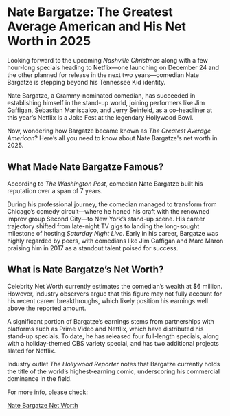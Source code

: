 # Nate Bargatze: The Greatest Average American and His Net Worth in 2025

Looking forward to the upcoming *Nashville Christmas* along with a few hour-long specials heading to Netflix—one launching on December 24 and the other planned for release in the next two years—comedian Nate Bargatze is stepping beyond his Tennessee Kid identity.

Nate Bargatze, a Grammy-nominated comedian, has succeeded in establishing himself in the stand-up world, joining performers like Jim Gaffigan, Sebastian Maniscalco, and Jerry Seinfeld, as a co-headliner at this year’s Netflix Is a Joke Fest at the legendary Hollywood Bowl.

Now, wondering how Bargatze became known as *The Greatest Average American*? Here’s all you need to know about Nate Bargatze's net worth in 2025.

## What Made Nate Bargatze Famous?

According to *The Washington Post*, comedian Nate Bargatze built his reputation over a span of 7 years. 

During his professional journey, the comedian managed to transform from Chicago’s comedy circuit—where he honed his craft with the renowned improv group Second City—to New York’s stand-up scene. His career trajectory shifted from late-night TV gigs to landing the long-sought milestone of hosting *Saturday Night Live*. Early in his career, Bargatze was highly regarded by peers, with comedians like Jim Gaffigan and Marc Maron praising him in 2017 as a standout talent poised for success.

## What is Nate Bargatze’s Net Worth?

Celebrity Net Worth currently estimates the comedian’s wealth at $6 million. However, industry observers argue that this figure may not fully account for his recent career breakthroughs, which likely position his earnings well above the reported amount. 

A significant portion of Bargatze’s earnings stems from partnerships with platforms such as Prime Video and Netflix, which have distributed his stand-up specials. To date, he has released four full-length specials, along with a holiday-themed CBS variety special, and has two additional projects slated for Netflix.

Industry outlet *The Hollywood Reporter* notes that Bargatze currently holds the title of the world’s highest-earning comic, underscoring his commercial dominance in the field. 

For more info, please check:

[Nate Bargatze Net Worth](https://bollywoodnewsflash.com/nate-bargatze-net-worth/)

